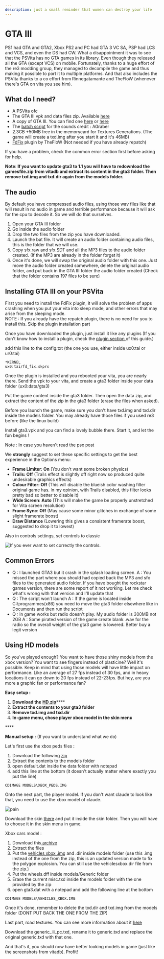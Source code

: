```yaml
---
description: just a small reminder that women can destroy your life
---
```


# GTA III

PS1 had GTA and GTA2, Xbox PS2 and PC had GTA 3 VC SA, PSP had LCS and VCS, and even the DS had CW. What a disappointment it was to see that the PSVita has no GTA games in its library. Even though they released all the GTA \(except VCS\) on mobile. Fortunately, thanks to a huge effort of the re3 modding group, they managed to decompile the game and thus making it possible to port it to multiple platforms. And that also includes the PSVita thanks to a co effort from Rinnegatamante and TheFloW \(whenever there's GTA on vita you see him\).

## What do I need?

* A PSVita ofc
* The GTA III vpk and data files zip. Available [here](https://vitadb.rinnegatamante.it/#/info/589)
* A copy of GTA III. You can find one [here](https://store.steampowered.com/agecheck/app/12100/) or [here](https://www.rockstargames.com/fr/games/grandtheftauto3)
* The [batch script](https://github.com/AGraber/re3-nx/releases/download/23092020/convert_gta3_audio.zip) for the sounds credit : AGraber
* 2.3GB +50MB free in the memorycard for Textures Generations. \(The game will create a txd.img after you start it and it's 46MB\)
* [FdFix](https://github.com/TheOfficialFloW/FdFix) plugin by TheFloW \(Not needed if you have already repatch\)

If you have a problem, check the common error section first before asking for help.

**Note: If you want to update gta3 to 1.1 you will have to redownload the gamesfile.zip from vitadb and extract its content in the gta3 folder. Then remove txd.img and txd.dir again from the models folder.**

## The audio

By default you have compressed audio files, using those wav files like that will result in no audio in game and terrible performance because it will ask for the cpu to decode it. So we will do that ourselves.  


1. Open your GTA III folder
2. Go inside the audio folder
3. Drop the two files from the zip you have downloaded. 
4. Launch the bat file. It will create an audio folder containing audio files, this is the folder that we will use. 
5. Copy sfx.raw and sfx.SDT and all the MP3 files to the audio folder created. \(If the MP3 are already in the folder forget it\)
6. Once it's done, we will swap the original audio folder with this one. Just move the audio folder created somewhere, delete the original audio folder, and put back in the GTA III folder the audio folder created \(Check that the folder contains 197 files to be sure\)

## Installing GTA III on your PSVita

First you need to install the FdFix plugin, it will solve the problem of apps crashing when you put your vita into sleep mode, and other errors that may arise from the sleeping mode.  
NOTE : If you already have the repatch plugin, there is no need for you to install this. Skip the plugin installation part

Once you have downloaded the plugin, just install it like any plugins \(If you don't know how to install a plugin, check the [plugin section ](https://samilops2.gitbook.io/vita-troubleshooting-guide/plugins-related-problem/error-when-using-autoplugin)of this guide.\)

add this line to the config.txt \(the one you use, either inside ux0:tai or ur0:tai\)

```text
*KERNEL
ux0:tai/fd_fix.skprx
```

Once the plugin is installed and you rebooted your vita, you are nearly there. Send the vpk to your vita, and create a gta3 folder inside your data folder \(ux0:data/gta3\)

Put the game content inside the gta3 folder. Then open the data zip, and extract the content of the zip in the gta3 folder \(erase the files when asked\). 

Before you launch the game, make sure you don't have txd.img and txd.dir inside the models folder. You may already have those files if you used re3 before \(like the linux build\)

Install gta3.vpk and you can find a lovely bubble there. Start it, and let the fun begins !  
  
Note : In case you haven't read the psx post 

We **strongly** suggest to set these specific settings to get the best experience in the Options menu:

* **Frame Limiter: On** \(You don't want some broken physics\)
* **Trails: Off** \(Trails effect is slightly off right now so produced quite undesirable graphics effects\)
* **Colour Filter: Off** \(This will disable the blueish color washing filter original game has. In my opinion, with Trails disabled, this filter looks pretty bad so better to disable it\)
* **Wide Screen: Auto** \(This will make the game be properly unstretched for Vita screen resolution\)
* **Frame Sync: Off** \(May cause some minor glitches in exchange of some slight framerate boost\)
* **Draw Distance** \(Lowering this gives a consistent framerate boost, suggested to drop it to lowest\)

Also in controls settings, set controls to classic

![If you ever want to set correctly the controls.](../.gitbook/assets/image%20%2811%29.png)

## Common Errors

* Q : I launched GTA3 but it crash in the splash loading screen.  A : You missed the part where you should had copied back the MP3 and sfx files to the generated audio folder. If you have bought the rockstar games version, there are some report of it not working. Let me check what's wrong with that version and I'll update that
* Q : The script won't launch A : If the game is located inside C:\programmes\(x86\) you need to move the gta3 folder elsewhere like in Documents and then run the script
* Q : In game works but radio doesn't play. My audio folder is 300MB not 2GB A : Some pirated version of the game create blank .wav for the radio so the overall weight of the gta3 game is lowered. Better buy a legit version

## Using HD models

So you've played enough? You want to have those shiny models from the xbox version? You want to see fingers instead of plasticine? Well it's possible. Keep in mind that using those models will have little impact on performance. Like an average of 27 fps instead of 30 fps, and in heavy locations it can go down to 20 fps instead of 22-23fps. But hey, are you more a graphic fan or performance fan?  
  
**Easy setup :** 

1. **Download the** [**HD.zip**](https://drive.google.com/file/d/1aFcrJ4GtJlAcTqI11Nih1fmwP3S0yBN-/view?usp=sharing)\*\*\*\*
2. **Extract the contents to your gta3 folder**
3. **Remove txd.img and txd.dir**
4. **In-game menu, chose player xbox model in the skin menu**

\*\*\*\*

**Manual setup :** \(If you want to understand what we do\)

Let's first use the xbox peds files : 

1. Download the following [zip](http://gta.rockstarvision.com/xbox_peds_cdimage.zip)
2. Extract the contents to the models folder
3. open default.dat inside the data folder with notepad
4. add this line at the bottom \(it doesn't actually matter where exactly you put the line\)

```text
CDIMAGE MODELS\XBOX_PEDS.IMG
```

Onto the next part, the player model. If you don't want claude to look like that, you need to use the xbox model of claude.

![pain](../.gitbook/assets/image%20%2810%29.png)

Download the skin [there](https://cdn.discordapp.com/attachments/768443721447768096/769278769449533450/playa5_xbox.bmp) and put it inside the skin folder. Then you will have to choose it in the skin menu in game.

Xbox cars model : 

1. Download this[ archive](http://gta.rockstarvision.com/xbox_vehicles_iii.7z)
2. Extract the files
3. Put the [vehicles xbox .img](https://drive.google.com/file/d/14Lh5Lo_NQkoWWilXRpQOd_WQplMf3IdX/view?usp=sharing) and .dir inside models folder \(use this .img instead of the one from the zip, this is an updated version made to fix the polygon explosion. You can still use the vehiclesxbox.dir file from the zip.\)
4. Put the wheels.dff inside models/Generic folder
5. Erase the current misc.txd inside the models folder with the one provided by the zip
6. open gta3.dat with a notepad and add the following line at the bottom

```text
CDIMAGE MODELS\VEHICLES_XBOX.IMG
```

Once it's done, remember to delete the txd.dir and txd.img from the models folder \(DONT PUT BACK THE ONE FROM THE ZIP\)  
  
Last part, road textures. You can see more information about it [here](http://gta.rockstarvision.com/workshop/hires_txds/)

Download the generic\_iii\_pc.txd, rename it to generic.txd and replace the original generic.txd with that one.

And that's it, you should now have better looking models in game \(just like the screenshots from vitadb\). Profit!





